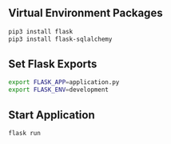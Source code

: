 ## Virtual Environment Packages

```bash
pip3 install flask
pip3 install flask-sqlalchemy
```

## Set Flask Exports
```bash
export FLASK_APP=application.py
export FLASK_ENV=development
```

## Start Application
```bash
flask run
```